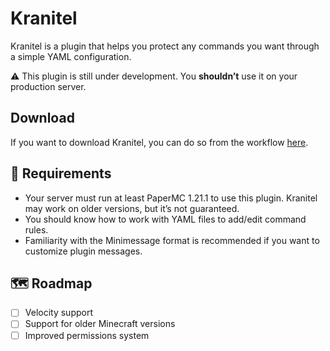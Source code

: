 # Kranitel

Kranitel is a plugin that helps you protect any commands you want through a simple YAML configuration.

⚠️ This plugin is still under development. You **shouldn’t** use it on your production server.

## Download
If you want to download Kranitel, you can do so from the workflow [here](https://github.com/ilgrandeanonimo/kranitel/actions).

## 🌟 Requirements
- Your server must run at least PaperMC 1.21.1 to use this plugin. Kranitel may work on older versions, but it’s not guaranteed.
- You should know how to work with YAML files to add/edit command rules.
- Familiarity with the Minimessage format is recommended if you want to customize plugin messages.

## 🗺️ Roadmap
- [ ] Velocity support
- [ ] Support for older Minecraft versions
- [ ] Improved permissions system
